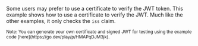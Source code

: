 <!-- markdownlint-disable MD041 -->
Some users may prefer to use a certificate to verify the JWT token. This example
shows how to use a certificate to verify the JWT. Much like the other examples,
it only checks the `iss` claim.

<sub>
Note: You can generate your own certificate and signed JWT for testing using the
example code [here](https://go.dev/play/p/HMAPqDJM3jk).
</sub>
